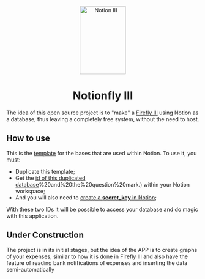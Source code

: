 <p align="center">
  <!-- <a href=""> -->
    <img src="https://raw.githubusercontent.com/JoKenPo/notionfly-iii/develop/.github/assets/img/logo.png" alt="Notion III" width="120" height="178">
  <!-- </a> -->
</p>

  <h1 align="center">Notionfly III</h1>

The idea of this open source project is to "make" a [Firefly III](https://github.com/firefly-iii/firefly-iii/) using Notion as a database, thus leaving a completely free system, without the need to host.

## How to use

This is the [template](https://jokenp0.notion.site/Notionfly-27e7343b959746ee90a507e5dea5c599?pvs=4) for the bases that are used within Notion.
To use it, you must:

- Duplicate this template;
- Get the [id of this duplicated database](https://developers.notion.com/reference/retrieve-a-database#:~:text=To%20find%20a%20database%20ID,applicable)%20and%20the%20question%20mark.) within your Notion workspace;
- And you will also need to [create a <b>secret_key</b> in Notion](https://www.notion.so/help/create-integrations-with-the-notion-api);

With these two IDs it will be possible to access your database and do magic with this application.

## Under Construction

The project is in its initial stages, but the idea of the APP is to create graphs of your expenses, similar to how it is done in Firefly III and also have the feature of reading bank notifications of expenses and inserting the data semi-automatically

